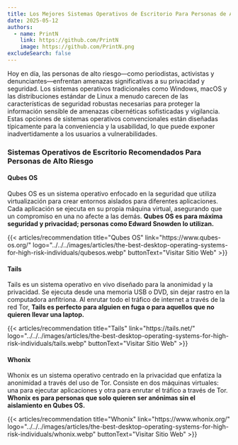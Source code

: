 ```yaml
---
title: Los Mejores Sistemas Operativos de Escritorio Para Personas de Alto Riesgo
date: 2025-05-12
authors:
  - name: PrintN
    link: https://github.com/PrintN
    image: https://github.com/PrintN.png
excludeSearch: false
---
```

Hoy en día, las personas de alto riesgo—como periodistas, activistas y denunciantes—enfrentan amenazas significativas a su privacidad y seguridad. Los sistemas operativos tradicionales como Windows, macOS y las distribuciones estándar de Linux a menudo carecen de las características de seguridad robustas necesarias para proteger la información sensible de amenazas cibernéticas sofisticadas y vigilancia. Estas opciones de sistemas operativos convencionales están diseñadas típicamente para la conveniencia y la usabilidad, lo que puede exponer inadvertidamente a los usuarios a vulnerabilidades.

### Sistemas Operativos de Escritorio Recomendados Para Personas de Alto Riesgo
#### Qubes OS
Qubes OS es un sistema operativo enfocado en la seguridad que utiliza virtualización para crear entornos aislados para diferentes aplicaciones. Cada aplicación se ejecuta en su propia máquina virtual, asegurando que un compromiso en una no afecte a las demás. **Qubes OS es para máxima seguridad y privacidad; personas como Edward Snowden lo utilizan.**
<div class="recommendations">
  <div class="grid">
    {{< articles/recommendation title="Qubes OS" link="https://www.qubes-os.org/" logo="../../../images/articles/the-best-desktop-operating-systems-for-high-risk-individuals/qubesos.webp" buttonText="Visitar Sitio Web" >}}
  </div>
</div>

#### Tails
Tails es un sistema operativo en vivo diseñado para la anonimidad y la privacidad. Se ejecuta desde una memoria USB o DVD, sin dejar rastro en la computadora anfitriona. Al enrutar todo el tráfico de internet a través de la red Tor, **Tails es perfecto para alguien en fuga o para aquellos que no quieren llevar una laptop.**
<div class="recommendations">
  <div class="grid">
    {{< articles/recommendation title="Tails" link="https://tails.net/" logo="../../../images/articles/the-best-desktop-operating-systems-for-high-risk-individuals/tails.webp" buttonText="Visitar Sitio Web" >}}
  </div>
</div>

#### Whonix
Whonix es un sistema operativo centrado en la privacidad que enfatiza la anonimidad a través del uso de Tor. Consiste en dos máquinas virtuales: una para ejecutar aplicaciones y otra para enrutar el tráfico a través de Tor. **Whonix es para personas que solo quieren ser anónimas sin el aislamiento en Qubes OS.**
<div class="recommendations">
  <div class="grid">
    {{< articles/recommendation title="Whonix" link="https://www.whonix.org/" logo="../../../images/articles/the-best-desktop-operating-systems-for-high-risk-individuals/whonix.webp" buttonText="Visitar Sitio Web" >}}
  </div>
</div>